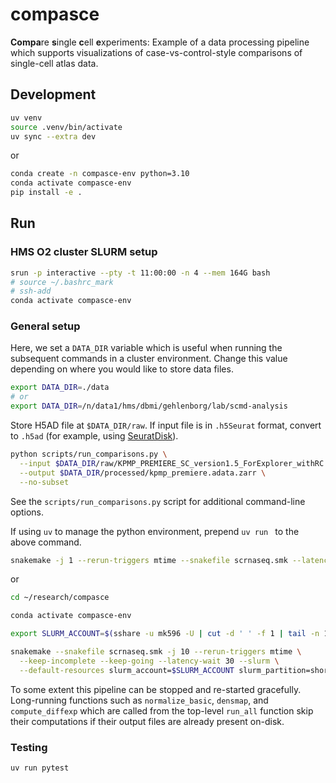 # compasce

<!--[![PyPI](https://img.shields.io/pypi/v/compasce)](https://pypi.org/project/compasce)-->

**Compa**re **s**ingle **c**ell **e**xperiments: Example of a data processing pipeline which supports visualizations of case-vs-control-style comparisons of single-cell atlas data.


<!--
## Installation

```sh
pip install compasce
```

## Usage

```python
import compasce as csc

adata = read_h5ad("my_adata.h5ad")
zarr_path = "my_adata.h5ad.zarr"
client = csc.create_dask_client()

csc.run_all(adata, zarr_path, client=client)
```

Or, run functions individually:

```python
import compasce as csc

adata = read_h5ad("my_adata.h5ad")
zarr_path = "my_adata.h5ad.zarr"
client = csc.create_dask_client()

ladata = csc.io.create_lazy_anndata(adata, zarr_path, client=client)

# Normalization
csc.normalize_basic(ladata)
csc.normalize_pearson_residuals(ladata)
```

-->



<!--
## ComparativeData format

We define a ComparativeData object which is a container for AnnData, MuData, and SpatialData objects.
This format serves as a convention for how to organize pre-computed comparison results and store them on-disk.
It will not support all possible comparative use cases, but instead aims to support a set of common use cases that we have identified.

The ComparativeData object, on-disk, is a container Zarr store for existing formats from the scverse ecosystem, which themselves can also be stored via Zarr, leveraging the hierarchy of groups/arrays concepts.

**Note**: this format is subject to change as we gain experience using it downstream for visualization purposes or through other feedback.
-->
<!-- raw text for https://tree.nathanfriend.com
my_atlas.cdata.zarr
  - __all__                          # no comparison or filtering
    - cells.adata.zarr             # TODO: also support mudata
      - uns/compasce             # special metadata, will be uns-consolidated
          obsType: "cell"
          featureType: "gene"
    - participants.adata.zarr    
      - uns/compasce
        obsType: "participant"
        featureType: "clinical"    
  - compare_celltype.val_b_cell.__rest__
    - ranked_genes.adata.zarr
      - uns/compasce
        featureType: "gene"
    - ranked_pathways.adata.zarr
      - uns/compasce
        featureType: "pathway"
  - compare_celltype.val_cytotoxic_t_cell.__rest__
    - ranked_genes.adata.zarr
    - ranked_pathways.adata.zarr
  - compare_disease.val_healthy_reference.val_aki
     - adata.zarr                         # lemur results
  - filter_celltype.val_fibroblast.compare_disease.val_healthy_reference.val_AKI
    - ranked_genes.adata.zarr
    - ranked_pathways.adata.zarr
  - .zmetadata                              # zarr consolidated metadata
  - .zattrs                                 # uns-consolidated metadata
-->

<!--
```
my_atlas.cdata.zarr
├── __all__                          # no comparison or filtering
│   ├── cells.adata.zarr             # TODO: also support mudata
│   │   └── uns/compasce             # special metadata, will be uns-consolidated
│   │       ├── obsType: "cell"
│   │       └── featureType: "gene"
│   └── participants.adata.zarr    
│       └── uns/compasce
│           ├── obsType: "participant"
│           └── featureType: "clinical"    
├── compare_celltype.val_b_cell.__rest__
│   ├── ranked_genes.adata.zarr
│   │   └── uns/compasce
│   │       └── featureType: "gene"
│   └── ranked_pathways.adata.zarr
│       └── uns/compasce
│           └── featureType: "pathway"
├── compare_celltype.val_cytotoxic_t_cell.__rest__
│   ├── ranked_genes.adata.zarr
│   └── ranked_pathways.adata.zarr
├── compare_disease.val_healthy_reference.val_aki
│   └── adata.zarr                         # lemur results
├── filter_celltype.val_fibroblast.compare_disease.val_healthy_reference.val_AKI
│   ├── ranked_genes.adata.zarr
│   └── ranked_pathways.adata.zarr
├── .zmetadata                              # zarr consolidated metadata
└── .zattrs                                 # uns-consolidated metadata
```


Principles:
- The intermediate directory names should follow a formula, but are primarily meant to be human readable (as opposed to machine readable). Downstream apps/tools should not rely on these names (but may rely on the names of the leaf `*.zarr` sub-sub-directories).
- Machine-readable metadata should be stored in the `uns/compasce` dictionaries, which are then consolidated into `/.zattrs` in the root of the `.cdata.zarr` store.
- A downstream application should be able to read the `/.zmetadata` and `/.zattrs` data to understand all comparisons that were performed and where that data is stored within the rest of the zarr store.

### Note on alternative approaches

Other approaches have limitations, for example, while a single differential expression test result can be stored in `adata.uns["rank_genes_groups"]` using numpy structured arrays, there is not a standard way to extend this to multiple test results or align the dataframe with other `var` metadata.
These approaches work well when plots are generated using python and but we need more standard ways to organize such results in order to develop interactive tools around them.
Another alternative would be to port the comparative methods to webassembly or javascript but this space of methods moves very rapidly and porting/compilation is often not trivial.
For example, methods may have long execution times or high computational resource requirements, complicating a porting approach.

-->

## Development

```sh
uv venv
source .venv/bin/activate
uv sync --extra dev
```

or

```sh
conda create -n compasce-env python=3.10
conda activate compasce-env
pip install -e .
```

<!--
Download example data:

```sh
curl -o ./data/lake_et_al.full.h5ad "https://datasets.cellxgene.cziscience.com/4ad02dd3-9773-49ac-a8fd-7e0581703b7d.h5ad"
```

Create a subset of example data:

```sh
python ./scripts/subset_h5ad.py \
    --input ./data/lake_et_al.full.h5ad \
    --output ./data/lake_et_al.subset.h5ad
```
-->

## Run

### HMS O2 cluster SLURM setup

```sh
srun -p interactive --pty -t 11:00:00 -n 4 --mem 164G bash
# source ~/.bashrc_mark
# ssh-add
conda activate compasce-env
```

### General setup

Here, we set a `DATA_DIR` variable which is useful when running the subsequent commands in a cluster environment.
Change this value depending on where you would like to store data files.

```sh
export DATA_DIR=./data
# or
export DATA_DIR=/n/data1/hms/dbmi/gehlenborg/lab/scmd-analysis
```

Store H5AD file at `$DATA_DIR/raw`.
If input file is in `.h5Seurat` format, convert to `.h5ad` (for example, using [SeuratDisk](https://mojaveazure.github.io/seurat-disk/articles/convert-anndata.html)).

<!--
```sh
cd $DATA_DIR/raw
curl -L -o KPMP_PREMIERE_SC_version1.5_ForExplorer_withRC.032624.h5ad "https://storage.googleapis.com/vitessce-demo-data/kpmp-jan-2025/KPMP_PREMIERE_SC_version1.5_ForExplorer_withRC.032624.h5ad"
cd -
```
-->

<!--

```sh
uv run python scripts/run_comparisons.py \
  --input data/raw/KPMP_PREMIERE_SC_version1.5_ForExplorer_withRC.032624.h5ad \
  --output data/processed/kpmp_premiere_small.adata.zarr \
  --subset \
  --overwrite \
  --mem-limit 2GB
```
-->

```sh
python scripts/run_comparisons.py \
  --input $DATA_DIR/raw/KPMP_PREMIERE_SC_version1.5_ForExplorer_withRC.032624.h5ad \
  --output $DATA_DIR/processed/kpmp_premiere.adata.zarr \
  --no-subset
```

See the `scripts/run_comparisons.py` script for additional command-line options.

If using `uv` to manage the python environment, prepend `uv run ` to the above command.

```sh
snakemake -j 1 --rerun-triggers mtime --snakefile scrnaseq.smk --latency-wait 30
```

or
```sh
cd ~/research/compasce

conda activate compasce-env

export SLURM_ACCOUNT=$(sshare -u mk596 -U | cut -d ' ' -f 1 | tail -n 1)

snakemake --snakefile scrnaseq.smk -j 10 --rerun-triggers mtime \
  --keep-incomplete --keep-going --latency-wait 30 --slurm \
  --default-resources slurm_account=$SLURM_ACCOUNT slurm_partition=short runtime=30
```

<!--
This script took approximately 48 hours to complete with 160 GB of RAM.
It is not yet optimized to run independent pipeline steps in parallel.
-->

To some extent this pipeline can be stopped and re-started gracefully.
Long-running functions such as `normalize_basic`, `densmap`, and `compute_diffexp` which are called from the top-level `run_all` function skip their computations if their output files are already present on-disk.

<!--
### Upload the results

```sh
gcloud auth login

cd $DATA_DIR/processed

gsutil -m cp -r ./kpmp_premiere_sc.adata.zarr gs://vitessce-demo-data/kpmp-jan-2025
```
-->

### Testing

```sh
uv run pytest
```
